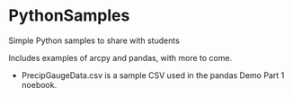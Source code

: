 # PythonSamples
Simple Python samples to share with students

Includes examples of arcpy and pandas, with more to come.

* PrecipGaugeData.csv is a sample CSV used in the pandas Demo Part 1 noebook.
